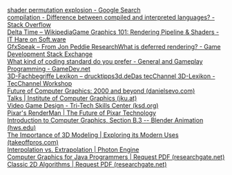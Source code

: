 [shader permutation explosion - Google Search](https://www.google.com/search?client=firefox-b-d&q=shader+permutation+explosion)  
[compilation - Difference between compiled and interpreted languages? - Stack Overflow](https://stackoverflow.com/questions/38491212/difference-between-compiled-and-interpreted-languages/38491646#38491646)  
[Delta Time – Wikipedia](https://de.wikipedia.org/wiki/Delta_Time)[Game Graphics 101: Rendering Pipeline & Shaders - IT Hare on Soft.ware](http://ithare.com/game-graphics-101-rendering-pipeline/)  
[GfxSpeak – From Jon Peddie Research](https://gfxspeak.com/)[What is deferred rendering? - Game Development Stack Exchange](https://gamedev.stackexchange.com/questions/74/what-is-deferred-rendering)  
[What kind of coding standard do you prefer - General and Gameplay Programming - GameDev.net](https://www.gamedev.net/forums/topic/713512-what-kind-of-coding-standard-do-you-prefer/)  
[3D-Fachbegriffe Lexikon – drucktipps3d.de](https://drucktipps3d.de/glossar/)[Das tecChannel 3D-Lexikon - TecChannel Workshop](https://www.tecchannel.de/a/das-tecchannel-3d-lexikon,401299)  
[Future of Computer Graphics: 2000 and beyond (danielsevo.com)](https://www.danielsevo.com/hocg/hocg_2000.htm)  
[Talks | Institute of Computer Graphics (jku.at)](https://www.jku.at/en/institute-of-computer-graphics/research/talks/)  
[Video Game Design - Tri-Tech Skills Center (ksd.org)](https://tritech.ksd.org/learn/video-game-design)  
[Pixar's RenderMan | The Future of Pixar Technology](https://renderman.pixar.com/learn_tutorials)  
[Introduction to Computer Graphics, Section B.3 -- Blender Animation (hws.edu)](https://math.hws.edu/graphicsbook/a2/s3.html)  
[The Importance of 3D Modeling | Exploring its Modern Uses (takeoffpros.com)](https://www.takeoffpros.com/2020/04/27/guide-to-3d-modeling/)  
[Interpolation vs. Extrapolation | Photon Engine](https://doc.photonengine.com/bolt/current/in-depth/interpolation-vs-extrapolation#)  
[Computer Graphics for Java Programmers | Request PDF (researchgate.net)](https://www.researchgate.net/publication/321501662_Computer_Graphics_for_Java_Programmers)  
[Classic 2D Algorithms | Request PDF (researchgate.net)](https://www.researchgate.net/publication/320292927_Classic_2D_Algorithms)


